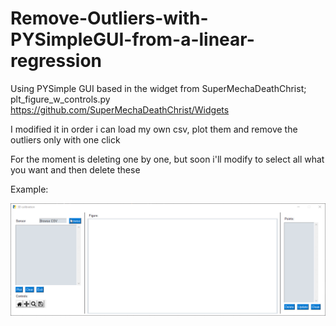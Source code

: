 # Remove-Outliers-with-PYSimpleGUI-from-a-linear-regression

Using PYSimple GUI based in the widget from SuperMechaDeathChrist; plt_figure_w_controls.py https://github.com/SuperMechaDeathChrist/Widgets

I modified it in order i can load my own csv, plot them and remove the outliers only with one click

For the moment is deleting one by one, but soon i'll modify to select all what you want and then delete these

Example:

![Outliers Demo](https://raw.githubusercontent.com/chacoff/Remove-Outliers-with-PYSimpleGUI-from-a-linear-regression/master/2020-09-17%2022h10_44.gif)

